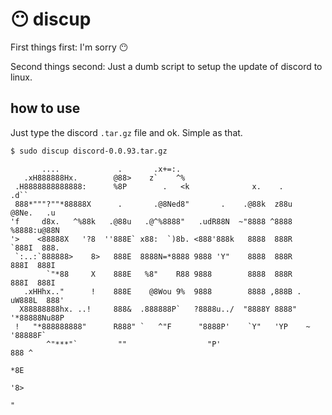 # 😶 discup

First things first: I'm sorry 😶

Second things second: Just a dumb script to setup the update of discord to linux.

## how to use

Just type the discord `.tar.gz` file and ok. Simple as that.

```sh
$ sudo discup discord-0.0.93.tar.gz
```

```
       ....             .       .x+=:.                                          
   .xH888888Hx.        @88>    z`    ^%                                         
 .H8888888888888:      %8P        .   <k              x.    .      .d``         
 888*"""?""*88888X      .       .@8Ned8"       .    .@88k  z88u    @8Ne.   .u   
'f     d8x.   ^%88k   .@88u   .@^%8888"   .udR88N  ~"8888 ^8888    %8888:u@88N  
'>    <88888X   '?8  ''888E` x88:  `)8b. <888'888k   8888  888R     `888I  888. 
 `:..:`888888>    8>   888E  8888N=*8888 9888 'Y"    8888  888R      888I  888I 
        `"*88     X    888E   %8"    R88 9888        8888  888R      888I  888I 
   .xHHhx.."      !    888E    @8Wou 9%  9888        8888 ,888B .  uW888L  888' 
  X88888888hx. ..!     888&  .888888P`   ?8888u../  "8888Y 8888"  '*88888Nu88P  
 !   "*888888888"      R888" `   ^"F      "8888P'    `Y"   'YP    ~ '88888F`    
        ^"***"`         ""                  "P'                      888 ^      
                                                                     *8E        
                                                                     '8>        
                                                                      "         
```
